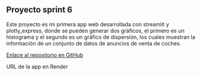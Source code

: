 ## Proyecto sprint 6

Este proyecto es mi primera app web desarrollada con streamlit y plotly_express, donde se pueden generar dos gráficos, el primero es un histograma y el segundo es un gráfico de dispersión, los cuales muestran la información de un conjunto de datos de anuncios de venta de coches.

[Enlace al repositorio en GitHub](https://github.com/Hectorcidps/proyecto_sprint_6/blob/main/app.py)

URL de la app en Render



